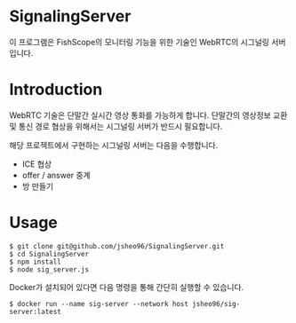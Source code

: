 # SignalingServer

이 프로그램은 FishScope의 모니터링 기능을 위한 기술인 WebRTC의 시그널링 서버입니다.

# Introduction
WebRTC 기술은 단말간 실시간 영상 통화를 가능하게 합니다.
단말간의 영상정보 교환 및 통신 경로 협상을 위해서는 시그널링 서버가 반드시 필요합니다.

해당 프로젝트에서 구현하는 시그널링 서버는 다음을 수행합니다.
- ICE 협상
- offer / answer 중계
- 방 만들기

# Usage
```
$ git clone git@github.com/jsheo96/SignalingServer.git
$ cd SignalingServer
$ npm install
$ node sig_server.js
```
Docker가 설치되어 있다면 다음 명령을 통해 간단히 실행할 수 있습니다.
```
$ docker run --name sig-server --network host jsheo96/sig-server:latest
```

